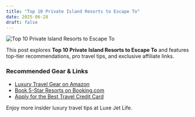 ```yaml
---
title: "Top 10 Private Island Resorts to Escape To"
date: 2025-06-28
draft: false
---
```


![Top 10 Private Island Resorts to Escape To](../../static/images/top-10-private-island-resorts-to-escape-to.jpg)

This post explores **Top 10 Private Island Resorts to Escape To** and features top-tier recommendations, pro travel tips, and exclusive affiliate links.

### Recommended Gear & Links
- [Luxury Travel Gear on Amazon](https://www.amazon.com/s?k=luxury+travel+gear&tag=your-affiliate-id)
- [Book 5-Star Resorts on Booking.com](https://www.booking.com/index.html?aid=your-affiliate-id)
- [Apply for the Best Travel Credit Card](https://creditcards.com/compare/?affiliate=your-affiliate-id)

Enjoy more insider luxury travel tips at Luxe Jet Life.

